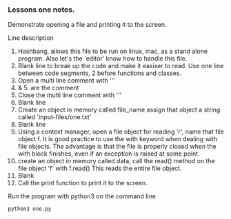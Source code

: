 ### Lessons one notes.

Demonstrate opening a file and printing it to the screen.

Line description
1. Hashbang, allows this file to be run on linux, mac, as a stand alone program.
Also let's the 'editor' know how to handle this file.
2. Blank line to break up the code and make it easiser to read.
Use one line between code segments, 2 before functions and classes.
3. Open a multi line comment with '''
4. & 5. are the comment
6. Close the multi line comment with '''
7. Blank line
8. Create an object in memory called file_name
assign that object a string called 'input-files/one.txt'
9. Blank line
10. Using a context manager, open a file object for reading 'r', 
name that file object f.
It is good practice to use the with keyword when dealing with file objects. The
advantage is that the file is properly closed when the with block finishes, even if
an exception is raised at some point.
11. create an object in memory called data, call the read() method on the 
file object 'f' with f.read()
This reads the entire file object.
12. Blank 
13. Call the print function to print it to the screen.


Run the program with python3 on the command line

```
python3 one.py
```
